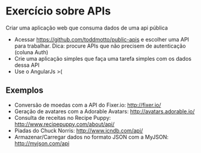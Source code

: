# Exercício sobre APIs
Criar uma aplicação web que consuma dados de uma api pública

- Acessar https://github.com/toddmotto/public-apis e escolher uma API para
trabalhar. Dica: procure APIs que não precisem de autenticação (coluna Auth)
- Crie uma aplicação simples que faça uma tarefa simples com os dados dessa API
- Use o AngularJs >(

## Exemplos

- Conversão de moedas com a API do Fixer.io: http://fixer.io/
- Geração de avatares com a Adorable Avatars: http://avatars.adorable.io/
- Consulta de receitas no Recipe Puppy: http://www.recipepuppy.com/about/api/
- Piadas do Chuck Norris: http://www.icndb.com/api/
- Armazenar/Carregar dados no formato JSON com a MyJSON: http://myjson.com/api
